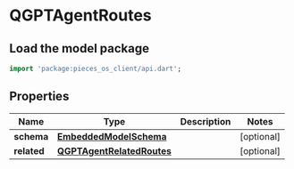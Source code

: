 # QGPTAgentRoutes

## Load the model package
```dart
import 'package:pieces_os_client/api.dart';
```

## Properties
Name | Type | Description | Notes
------------ | ------------- | ------------- | -------------
**schema** | [**EmbeddedModelSchema**](EmbeddedModelSchema) |  | [optional] 
**related** | [**QGPTAgentRelatedRoutes**](QGPTAgentRelatedRoutes) |  | [optional] 





